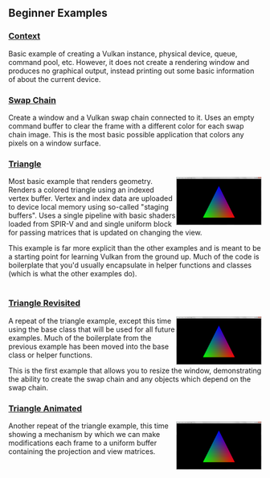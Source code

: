 ## Beginner Examples

### [Context](examples/context/context.cpp)

Basic example of creating a Vulkan instance, physical device, queue, command pool, 
etc.  However, it does not create a rendering window and produces no graphical 
output, instead printing out some basic information of about the current device.

### [Swap Chain](examples/swapchain/swapchain.cpp)

Create a window and a Vulkan swap chain connected to it.  Uses an empty command 
buffer to clear the frame with a different color for each swap chain image.  This is 
the most basic possible application that colors any pixels on a window surface.

### [Triangle](examples/triangle/triangle.cpp)
<img src="./documentation/screenshots/basic_triangle.png" height="96px" align="right">

Most basic example that renders geometry. Renders a colored triangle using an 
indexed vertex buffer. Vertex and index data are uploaded to device local memory 
using so-called "staging buffers". Uses a single pipeline with basic shaders loaded 
from SPIR-V and and single uniform block for passing matrices that is updated on 
changing the view.

This example is far more explicit than the other examples and is meant to be a 
starting point for learning Vulkan from the ground up. Much of the code is 
boilerplate that you'd usually encapsulate in helper functions and classes (which is 
what the other examples do).
<br><br>

### [Triangle Revisited](examples/triangleRevisited/triangleRevisited.cpp)
<img src="./documentation/screenshots/basic_triangle.png" height="96px" align="right">

A repeat of the triangle example, except this time using the base class that will be 
used for all future examples.  Much of the boilerplate from the previous example has 
been moved into the base class or helper functions.  

This is the first example that allows you to resize the window, demonstrating the 
ability to create the swap chain and any objects which depend on the swap chain.

### [Triangle Animated](examples/triangleAnimated/triangleAnimated.cpp)
<img src="./documentation/screenshots/basic_triangle.png" height="96px" align="right">

Another repeat of the triangle example, this time showing a mechanism by which we 
can make modifications each frame to a uniform buffer containing the projection and 
view matrices.  

